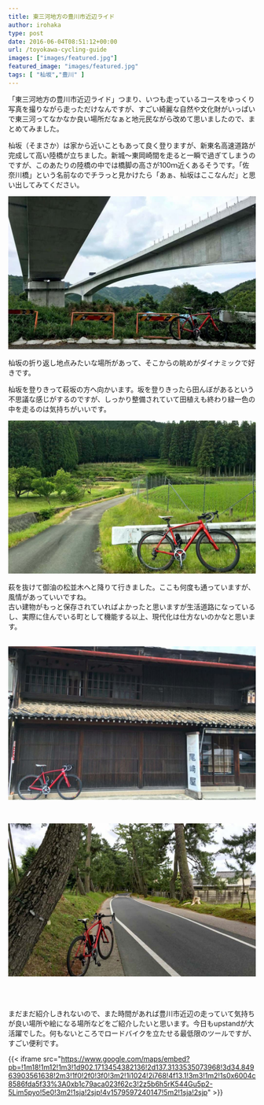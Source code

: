 ```yaml
---
title: 東三河地方の豊川市近辺ライド
author: irohaka
type: post
date: 2016-06-04T08:51:12+00:00
url: /toyokawa-cycling-guide
images: ["images/featured.jpg"]
featured_image: "images/featured.jpg"
tags: [ "杣坂","豊川" ]
---
```


「東三河地方の豊川市近辺ライド」つまり、いつも走っているコースをゆっくり写真を撮りながら走っただけなんですが、すごい綺麗な自然や文化財がいっぱいで東三河ってなかなか良い場所だなぁと地元民ながら改めて思いましたので、まとめてみました。
  
杣坂（そまさか）は家から近いこともあって良く登りますが、新東名高速道路が完成して高い陸橋が立ちました。新城〜東岡崎間を走ると一瞬で過ぎてしまうのですが、このあたりの陸橋の中では橋脚の高さが100ｍ近くあるそうです。「佐奈川橋」という名前なのでチラっと見かけたら「あぁ、杣坂はここなんだ」と思い出してみてください。

![新東名高速道路「佐奈川橋」](images/20160604-01.jpg)  


杣坂の折り返し地点みたいな場所があって、そこからの眺めがダイナミックで好きです。
  
杣坂を登りきって萩坂の方へ向かいます。坂を登りきったら田んぼがあるという不思議な感じがするのですが、しっかり整備されていて田植えも終わり緑一色の中を走るのは気持ちがいいです。

![杣坂から萩へと続く道。緑が鮮やかです。](images/20160604-02.jpg)  


萩を抜けて御油の松並木へと降りて行きました。ここも何度も通っていますが、風情があっていいですね。  
古い建物がもっと保存されていればよかったと思いますが生活道路になっているし、実際に住んでいる町として機能する以上、現代化は仕方ないのかなと思います。  
<br>

![御油の「尾崎屋」。曲げ物屋さんとして今も残っています。](images/20160604-03.jpg)  

<br>

![御油に残る旧東海道の松並木](images/20160604-04.jpg)  

<br>
&nbsp;  

まだまだ紹介しきれないので、また時間があれば豊川市近辺の走っていて気持ちが良い場所や絵になる場所などをご紹介したいと思います。今日もupstandが大活躍でした。何もないところでロードバイクを立たせる最低限のツールですが、すごい便利です。

{{< iframe src="https://www.google.com/maps/embed?pb=!1m18!1m12!1m3!1d902.1713454382136!2d137.3133535073968!3d34.84963903561638!2m3!1f0!2f0!3f0!3m2!1i1024!2i768!4f13.1!3m3!1m2!1s0x6004c8586fda5f33%3A0xb1c79aca023f62c3!2z5b6h5rK544Gu5p2-5Lim5pyo!5e0!3m2!1sja!2sjp!4v1579597240147!5m2!1sja!2sjp" >}}
